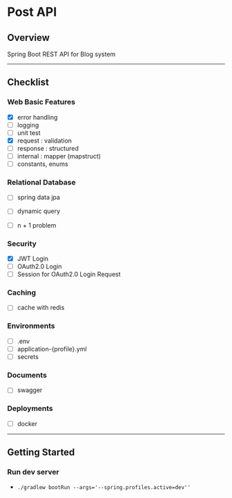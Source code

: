 # Post API

## Overview
Spring Boot REST API for Blog system

---

## Checklist

### Web Basic Features
- [x] error handling
- [ ] logging
- [ ] unit test
- [x] request : validation
- [ ] response : structured
- [ ] internal : mapper (mapstruct)
- [ ] constants, enums

### Relational Database
- [ ] spring data jpa
- [ ] dynamic query
- [ ] n + 1 problem


### Security
- [x] JWT Login
- [ ] OAuth2.0 Login
- [ ] Session for OAuth2.0 Login Request

### Caching
- [ ] cache with redis

### Environments
- [ ] .env
- [ ] application-{profile}.yml
- [ ] secrets

### Documents
- [ ] swagger

### Deployments
- [ ] docker


---

## Getting Started

### Run dev server
- `./gradlew bootRun --args='--spring.profiles.active=dev''`